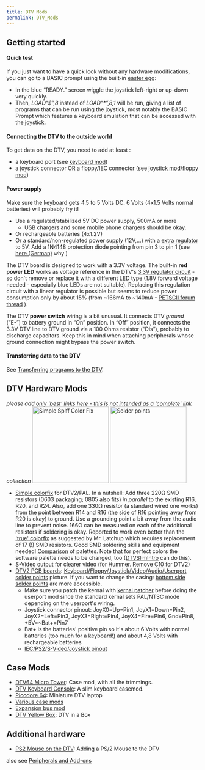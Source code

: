 ```yaml
---
title: DTV Mods
permalink: DTV_Mods
---
```


Getting started
---------------

#### Quick test

If you just want to have a quick look without any hardware
modifications, you can go to a BASIC prompt using the built-in [easter
egg](DTV_Easter_Eggs "wikilink"):

-   In the blue “READY.” screen wiggle the joystick left-right or
    up-down very quickly.
-   Then, *LOAD“$”,8* instead of *LOAD“\*”,8,1* will be run, giving a
    list of programs that can be run using the joystick, most notably
    the BASIC Prompt which features a keyboard emulation that can be
    accessed with the joystick.

#### Connecting the DTV to the outside world

To get data on the DTV, you need to add at least :

-   a keyboard port (see [keyboard mod](Keyboard_port "wikilink"))
-   a joystick connector OR a floppy/IEC connector (see [joystick
    mod](Joystick_port "wikilink")/[floppy mod](IEC_port "wikilink"))

#### Power supply

Make sure the keyboard gets 4.5 to 5 Volts DC. 6 Volts (4x1.5 Volts
normal batteries) will probably fry it!

-   Use a regulated/stabilized 5V DC power supply, 500mA or more
    -   USB chargers and some mobile phone chargers should be okay.
-   Or rechargeable batteries (4x1.2V)
-   Or a standard/non-regulated power supply (12V,...) with a [extra
    regulator](http://www.tkk.fi/Misc/Electronics/circuits/psu_5v.html)
    to 5V. Add a 1N4148 protection diode pointing from pin 3 to pin 1
    (see [here
    (German)](http://www.forum64.de/wbb3/index.php?page=Thread&postID=152909#post152909)
    why )

The DTV board is designed to work with a 3.3V voltage. The built-in
**red power LED** works as voltage reference in the DTV's [3.3V
regulator circuit](:Image:dtv2_power_circuit.png "wikilink") - so don't
remove or replace it with a different LED type (1.8V forward voltage
needed - especially blue LEDs are not suitable). Replacing this
regulation circuit with a linear regulator is possible but seems to
reduce power consumption only by about 15% (from ~166mA to ~140mA -
[PETSCII forum
thread](http://jledger.proboards.com/index.cgi?board=dtvhacking&action=display&thread=1555&page=1#10656)
).

The DTV **power switch** wiring is a bit unusual. It connects DTV
*ground* (“E-”) to battery ground in “On” position. In “Off” position,
it connects the 3.3V DTV line to DTV ground via a 100 Ohms resistor
(“Dis”), probably to discharge capacitors. Keep this in mind when
attaching peripherals whose ground connection might bypass the power
switch.

#### Transferring data to the DTV

See [Transferring programs to the
DTV](Transferring_programs_to_the_DTV "wikilink").

DTV Hardware Mods
-----------------

*please add only 'best' links here - this is not intended as a
'complete' link collection*
<img src="SpiffColorFix.png" title="fig:Simple Spiff Color Fix" alt="Simple Spiff Color Fix" width="200" />
<img src="C64DTV_solderpoints.jpg" title="fig:Solder points" alt="Solder points" width="200" />

-   [Simple colorfix](http://symlink.dk/nostalgia/dtv/colorfix/) for
    DTV2/PAL. In a nutshell: Add three 220Ω SMD resistors (0603
    packaging; 0805 also fits) *in parallel* to the existing R16, R20,
    and R24. Also, add one 330Ω resistor (a standard wired one works)
    from the point between R14 and R16 (the side of R16 pointing away
    from R20 is okay) to ground. Use a grounding point a bit away from
    the audio line to prevent noise. 166Ω can be measured on each of the
    additional resistors if soldering is okay. Reported to work even
    better than the ['true'
    colorfix](http://www.kahlin.net/daniel/dtv/colorfix.php) as
    suggested by Mr. Latchup which requires replacement of 17 (!) SMD
    resistors. Good SMD soldering skills and equipment needed!
    [Comparison](http://jledger.proboards19.com/index.cgi?action=display&board=dtvhacking&thread=1157288083)
    of palettes. Note that for perfect colors the software palette needs
    to be changed, too ([DTVSlimIntro](DTVSlimIntro "wikilink") can do
    this).
-   [S-Video](http://galaxy22.dyndns.org/dtv/common/svideo/index.html)
    output for clearer video (for Hummer. Remove
    [C10](http://www.kahlin.net/daniel/dtv/misc/dtv_v2_video-fixed-sch.png)
    for DTV2)
-   [DTV2 PCB boards](http://galaxy22.dyndns.org/dtv/v2/hardware/):
    [Keyboard/Floppy/Joystick/Video/Audio/Userport solder
    points](:Image:C64DTV_solderpoints.jpg "wikilink") picture. If you
    want to change the casing: [bottom side solder
    points](:Image:C64DTV_solderpoints_bottom.jpg "wikilink") are more
    accessible.
    -   Make sure you patch the kernal with [kernal
        patcher](Kernalpatcher "wikilink") before doing the userport mod
        since the standard kernal sets PAL/NTSC mode depending on the
        userport's wiring.
    -   Joystick connector pinout: JoyX0=Up=Pin1, JoyX1=Down=Pin2,
        JoyX2=Left=Pin3, JoyX3=Right=Pin4, JoyX4=Fire=Pin6, Gnd=Pin8,
        +5V=~Bat+=Pin7
    -   Bat+ is the batteries' positive pin so it's about 6 Volts with
        normal batteries (too much for a keyboard!) and about 4,8 Volts
        with rechargeable batteries
    -   [IEC/PS2/S-Video/Joystick
        pinout](:Image:Connectors.png "wikilink")

Case Mods
---------

-   [DTV64 Micro
    Tower](http://www.64hdd.com/projects/hardware/c64-dtv64.html): Case
    mod, with all the trimmings.
-   [DTV Keyboard
    Console](http://www.64hdd.com/projects/hardware/c64-dtv64kb.html): A
    slim keyboard casemod.
-   [Picodore
    64](http://www.picobay.com/projects/2007/01/the-picodore-64-a-commodore-64-pda.html):
    Miniature DTV laptop
-   [Various case
    mods](http://galaxy22.dyndns.org/dtv/common/hacks/index.html)
-   [Expansion bus mod](http://home.earthlink.net/~dtvii/)
-   [DTV Yellow Box](http://www.nightfallcrew.com/?p=426): DTV in a Box

Additional hardware
-------------------

-   [PS2 Mouse on the
    DTV](http://galaxy22.dyndns.org/dtv/common/ps2mouse/index.html):
    Adding a PS/2 Mouse to the DTV

also see [Peripherals and Add-ons](Peripherals_and_Add-ons "wikilink")
